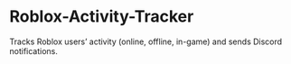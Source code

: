 # Roblox-Activity-Tracker
Tracks Roblox users’ activity (online, offline, in-game) and sends Discord notifications.
